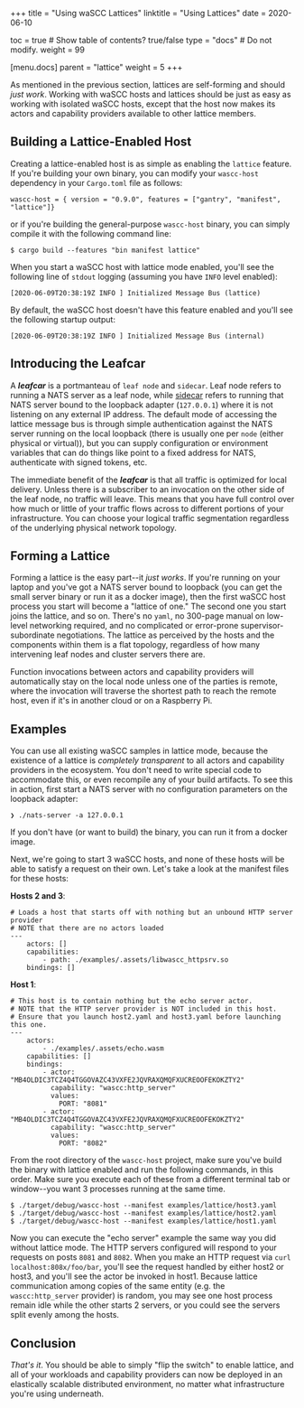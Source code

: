 +++
title = "Using waSCC Lattices"
linktitle = "Using Lattices"
date = 2020-06-10

toc = true  # Show table of contents? true/false
type = "docs"  # Do not modify.
weight = 99

[menu.docs]
  parent = "lattice"
  weight = 5
+++

As mentioned in the previous section, lattices are self-forming and should _just work_. Working with waSCC hosts and lattices should be just as easy as working with isolated waSCC hosts, except that the host now makes its actors and capability providers available to other lattice members.

## Building a Lattice-Enabled Host

Creating a lattice-enabled host is as simple as enabling the `lattice` feature. If you're building your own binary, you can modify your `wascc-host` dependency in your `Cargo.toml` file as follows:

```
wascc-host = { version = "0.9.0", features = ["gantry", "manifest", "lattice"]}
```

or if you're building the general-purpose `wascc-host` binary, you can simply compile it with the following command line:

```
$ cargo build --features "bin manifest lattice"
```

When you start a waSCC host with lattice mode enabled, you'll see the following line of `stdout` logging (assuming you have `INFO` level enabled):

```
[2020-06-09T20:38:19Z INFO ] Initialized Message Bus (lattice)
```

By default, the waSCC host doesn't have this feature enabled and you'll see the following startup output:

```
[2020-06-09T20:38:19Z INFO ] Initialized Message Bus (internal)
```

## Introducing the Leafcar

A **_leafcar_** is a portmanteau of `leaf node` and `sidecar`. Leaf node refers to running a NATS server as a leaf node, while [sidecar](https://www.oreilly.com/library/view/designing-distributed-systems/9781491983638/ch02.html) refers to running that NATS server bound to the loopback adapter (`127.0.0.1`) where it is not listening on any external IP address. The default mode of accessing the lattice message bus is through simple authentication against the NATS server running on the local loopback (there is usually one per `node` (either physical or virtual)), but you can supply configuration or environment variables that can do things like point to a fixed address for NATS, authenticate with signed tokens, etc.

The immediate benefit of the **_leafcar_** is that all traffic is optimized for local delivery. Unless there is a subscriber to an invocation on the other side of the leaf node, no traffic will leave. This means that you have full control over how much or little of your traffic flows across to different portions of your infrastructure. You can choose your logical traffic segmentation regardless of the underlying physical network topology.

## Forming a Lattice

Forming a lattice is the easy part--it _just works_. If you're running on your laptop and you've got a NATS server bound to loopback (you can get the small server binary or run it as a docker image), then the first waSCC host process you start will become a "lattice of one." The second one you start joins the lattice, and so on. There's no `yaml`, no 300-page manual on low-level networking required, and no complicated or error-prone supervisor-subordinate negotiations. The lattice as perceived by the hosts and the components within them is a flat topology, regardless of how many intervening leaf nodes and cluster servers there are.

Function invocations between actors and capability providers will automatically stay on the local node unless one of the parties is remote, where the invocation will traverse the shortest path to reach the remote host, even if it's in another cloud or on a Raspberry Pi.

## Examples

You can use all existing waSCC samples in lattice mode, because the existence of a lattice is _completely transparent_ to all actors and capability providers in the ecosystem. You don't need to write special code to accommodate this, or even recompile any of your build artifacts. To see this in action, first start a NATS server with no configuration parameters on the loopback adapter:

```
❯ ./nats-server -a 127.0.0.1
```

If you don't have (or want to build) the binary, you can run it from a docker image.

Next, we're going to start 3 waSCC hosts, and none of these hosts will be able to satisfy a request on their own. Let's take a look at the manifest files for these hosts:

**Hosts 2 and 3**:

```
# Loads a host that starts off with nothing but an unbound HTTP server provider
# NOTE that there are no actors loaded
---
    actors: []   
    capabilities:        
        - path: ./examples/.assets/libwascc_httpsrv.so
    bindings: []
```

**Host 1**:

```
# This host is to contain nothing but the echo server actor.
# NOTE that the HTTP server provider is NOT included in this host.
# Ensure that you launch host2.yaml and host3.yaml before launching this one.
---
    actors:
        - ./examples/.assets/echo.wasm
    capabilities: []
    bindings:
        - actor: "MB4OLDIC3TCZ4Q4TGGOVAZC43VXFE2JQVRAXQMQFXUCREOOFEKOKZTY2"
          capability: "wascc:http_server"
          values:
            PORT: "8081"
        - actor: "MB4OLDIC3TCZ4Q4TGGOVAZC43VXFE2JQVRAXQMQFXUCREOOFEKOKZTY2"
          capability: "wascc:http_server"
          values:
            PORT: "8082"
```

From the root directory of the `wascc-host` project, make sure you've build the binary with lattice enabled and run the following commands, in this order. Make sure you execute each of these from a different terminal tab or window--you want 3 processes running at the same time.

```
$ ./target/debug/wascc-host --manifest examples/lattice/host3.yaml
$ ./target/debug/wascc-host --manifest examples/lattice/host2.yaml
$ ./target/debug/wascc-host --manifest examples/lattice/host1.yaml
```

Now you can execute the "echo server" example the same way you did without lattice mode. The HTTP servers configured will respond to your requests on posts `8081` and `8082`. When you make an HTTP request via `curl localhost:808x/foo/bar`, you'll see the request handled by either host2 or host3, and you'll see the actor be invoked in host1. Because lattice communication among copies of the same entity (e.g. the `wascc:http_server` provider) is random, you may see one host process remain idle while the other starts 2 servers, or you could see the servers split evenly among the hosts.

## Conclusion

_That's it_. You should be able to simply "flip the switch" to enable lattice, and all of your workloads and capability providers can now be deployed in an elastically scalable distributed environment, no matter what infrastructure you're using underneath.
